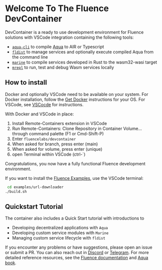 # Welcome To The Fluence DevContainer

DevContainer is a ready to use development environment for Fluence solutions with VSCode integration containing the following tools:

* [`aqua-cli`](https://www.npmjs.com/package/@fluencelabs/aqua-cli) to compile [Aqua](https://doc.fluence.dev/aqua-book/) to AIR or Typescript
* [`fldist`](https://www.npmjs.com/package/@fluencelabs/fldist) to manage services and optionally execute compiled Aqua from the command line
* [`marine`](https://crates.io/crates/marine) to compile services developed in Rust to the wasm32-wasi target
* [`mrepl`](https://crates.io/crates/mrepl)  to run, test and debug Wasm services locally

## How to install

Docker and  optionally VSCode need to be available on your system. For Docker installation,
follow the [Get Docker](https://docs.docker.com/get-docker/) instructions for your OS. For VSCode, see [VSCocde](https://code.visualstudio.com/) for instructions.

With Docker and VSCode in place:

1. Install Remote-Containers extension in VSCode
2. Run Remote-Containers: Clone Repository in Container Volume... through command palette (F1 or Cmd-Shift-P)
3. Enter `fluencelabs/devcontainer`
4. When asked for branch, press enter (main)
5. When asked for volume, press enter (unique)
6. open Terminal within VSCode (ctrl-`)

Congratulations, you now have a fully functional Fluence development environment.

If you want to install the [Fluence Examples](https://github.com/fluencelabs/examples), use the VSCode terminal:

```bash
 cd examples/url-downloader
./build.sh
```

## Quickstart Tutorial

The container also includes a Quick Start tutorial with introductions to

* Developing decentralized applications with `Aqua`
* Developing custom service modules with `Marine`
* Managing custom service lifecycle with `fldist`

If you encounter any problems or have suggestions, please open an issue or submit a PR. You can also reach out in
[Discord](https://discord.com/invite/aR2AYErM) or [Telegram](https://t.me/fluence_project). For more detailed reference resources, see the [Fluence documentation](https://doc.fluence.dev/docs/) and [Aqua book](https://doc.fluence.dev/aqua-book/).
